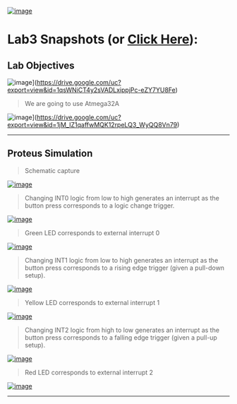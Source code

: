 

[![image](https://drive.google.com/uc?export=view&id=1_YGQ-gzeswWMduxpPEz-YbqObp3yRlcx)](https://drive.google.com/drive/folders/1bMTQ4eIcxL6zAKGowGj3Zcuzx2Qvd1C2)

# Lab3 Snapshots (or [Click Here](https://drive.google.com/drive/folders/1bMTQ4eIcxL6zAKGowGj3Zcuzx2Qvd1C2)):

## Lab Objectives

![image](https://drive.google.com/uc?export=view&id=1_YGQ-gzeswWMduxpPEz-YbqObp3yRlcx)](https://drive.google.com/uc?export=view&id=1qsWNiCT4y2sVADLxippjPc-eZY7YU8Fe)

> We are going to use Atmega32A

![image](https://drive.google.com/uc?export=view&id=1_YGQ-gzeswWMduxpPEz-YbqObp3yRlcx)](https://drive.google.com/uc?export=view&id=1jM_IZ1qaffwMQK12rpeLQ3_WyQQ8Vn79)

---

## Proteus Simulation

> Schematic capture

[![image](https://drive.google.com/uc?export=view&id=1_YGQ-gzeswWMduxpPEz-YbqObp3yRlcx)](https://drive.google.com/file/d/1vUZHeUuAYCA4xGiWoDrQ_J6jXtIF44Vb/view)

> Changing INT0 logic from low to high generates an interrupt as the button press corresponds to a logic change trigger.

[![image](https://drive.google.com/uc?export=view&id=1_YGQ-gzeswWMduxpPEz-YbqObp3yRlcx)](https://drive.google.com/file/d/1y3gGXkHTRfA88D_wP_QJH7DsgktFfw8N/view)

> Green LED corresponds to external interrupt 0

[![image](https://drive.google.com/uc?export=view&id=1_YGQ-gzeswWMduxpPEz-YbqObp3yRlcx)](https://drive.google.com/file/d/1LFpnWhJWUyGlsIhlAFnYr-dApU1T3bwa/view)

> Changing INT1 logic from low to high generates an interrupt as the button press corresponds to a rising edge trigger (given a pull-down setup).

[![image](https://drive.google.com/uc?export=view&id=1_YGQ-gzeswWMduxpPEz-YbqObp3yRlcx)](https://drive.google.com/file/d/1_Nnqnk-CpAK-Da8jcezBMg-PH4o9gZO6/view)

> Yellow LED corresponds to external interrupt 1

[![image](https://drive.google.com/uc?export=view&id=1_YGQ-gzeswWMduxpPEz-YbqObp3yRlcx)](https://drive.google.com/file/d/1vn9zmN8KejeZUJPpsbxI4eyZv-N1g7H7/view)

> Changing INT2 logic from high to low generates an interrupt as the button press corresponds to a falling edge trigger (given a pull-up setup).

[![image](https://drive.google.com/uc?export=view&id=1_YGQ-gzeswWMduxpPEz-YbqObp3yRlcx)](https://drive.google.com/file/d/1i4mNN6b76omUxLRwqysqgOKxYGF0YLJc/view)

> Red LED corresponds to external interrupt 2

[![image](https://drive.google.com/uc?export=view&id=1_YGQ-gzeswWMduxpPEz-YbqObp3yRlcx)](https://drive.google.com/file/d/1a_RtskFukOUOzbzPXU_RR_Kv2neNXQcU/view)

---
